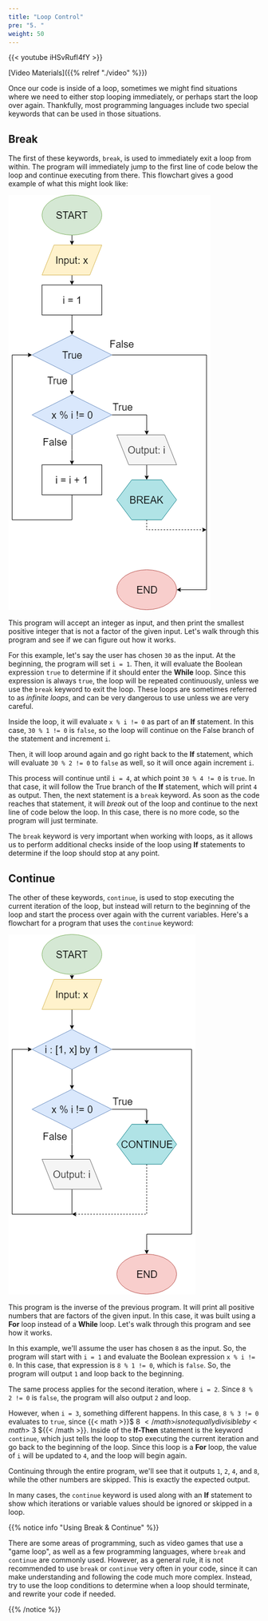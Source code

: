 ```yaml
---
title: "Loop Control"
pre: "5. "
weight: 50
---
```


{{< youtube iHSvRufI4fY  >}}

[Video Materials]({{% relref "./video" %}})

Once our code is inside of a loop, sometimes we might find situations where we need to either stop looping immediately, or perhaps start the loop over again. Thankfully, most programming languages include two special keywords that can be used in those situations.

## Break

The first of these keywords, `break`, is used to immediately exit a loop from within. The program will immediately jump to the first line of code below the loop and continue executing from there. This flowchart gives a good example of what this might look like:

![Break Flowchart](/images/05-loop/5.5.break.png)

This program will accept an integer as input, and then print the smallest positive integer that is not a factor of the given input. Let's walk through this program and see if we can figure out how it works.

For this example, let's say the user has chosen `30` as the input. At the beginning, the program will set `i = 1`. Then, it will evaluate the Boolean expression `true` to determine if it should enter the **While** loop. Since this expression is always `true`, the loop will be repeated continuously, unless we use the `break` keyword to exit the loop. These loops are sometimes referred to as _infinite loops_, and can be very dangerous to use unless we are very careful.

Inside the loop, it will evaluate `x % i != 0` as part of an **If** statement. In this case, `30 % 1 != 0` is `false`, so the loop will continue on the False branch of the statement and increment `i`. 

Then, it will loop around again and go right back to the **If** statement, which will evaluate `30 % 2 != 0` to `false` as well, so it will once again increment `i`.

This process will continue until `i = 4`, at which point `30 % 4 != 0` is `true`. In that case, it will follow the True branch of the **If** statement, which will print `4` as output. Then, the next statement is a `break` keyword. As soon as the code reaches that statement, it will _break_ out of the loop and continue to the next line of code below the loop. In this case, there is no more code, so the program will just terminate.

The `break` keyword is very important when working with loops, as it allows us to perform additional checks inside of the loop using **If** statements to determine if the loop should stop at any point. 

## Continue

The other of these keywords, `continue`, is used to stop executing the current iteration of the loop, but instead will return to the beginning of the loop and start the process over again with the current variables. Here's a flowchart for a program that uses the `continue` keyword:

![Continue Flowchart](/images/05-loop/5.5.continue.png)

This program is the inverse of the previous program. It will print all positive numbers that are factors of the given input. In this case, it was built using a **For** loop instead of a **While** loop. Let's walk through this program and see how it works.

In this example, we'll assume the user has chosen `8` as the input. So, the program will start with `i = 1` and evaluate the Boolean expression `x % i != 0`. In this case, that expression is `8 % 1 != 0`, which is `false`. So, the program will output `1` and loop back to the beginning. 

The same process applies for the second iteration, where `i = 2`. Since `8 % 2 != 0` is `false`, the program will also output `2` and loop.

However, when `i = 3`, something different happens. In this case, `8 % 3 != 0` evaluates to `true`, since {{< math >}}$ 8 ${{< /math >}} is not equally divisible by {{< math >}}$ 3 ${{< /math >}}. Inside of the **If-Then** statement is the keyword `continue`, which just tells the loop to stop executing the current iteration and go back to the beginning of the loop. Since this loop is a **For** loop, the value of `i` will be updated to `4`, and the loop will begin again.

Continuing through the entire program, we'll see that it outputs `1`, `2`, `4`, and `8`, while the other numbers are skipped. This is exactly the expected output.

In many cases, the `continue` keyword is used along with an **If** statement to show which iterations or variable values should be ignored or skipped in a loop.

{{% notice info "Using Break & Continue" %}}

There are some areas of programming, such as video games that use a "game loop", as well as a few programming languages, where `break` and `continue` are commonly used. However, as a general rule, it is not recommended to use `break` or `continue` very often in your code, since it can make understanding and following the code much more complex. Instead, try to use the loop conditions to determine when a loop should terminate, and rewrite your code if needed. 

{{% /notice %}}

